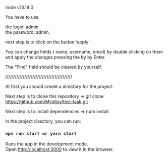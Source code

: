 node v16.14.0

You have to use 

the login: admin  
the password: admin, 

next step is to click on the button 'apply'

You can change fields ( name, username, email) by double clicking on them and apply the changes pressing the by by Enter.

The "Find" field should be cleared by yourself.


//////////////////////////////////////////

At first you should create a directory for the project.

Next step is to clone this repository => git clone https://github.com/Myidjoy/test-task.git

Next step is to install dependencies => npm install

In the project directory, you can run:

### `npm run start or yarn start`

Runs the app in the development mode.\
Open [http://localhost:3000](http://localhost:3000) to view it in the browser.






